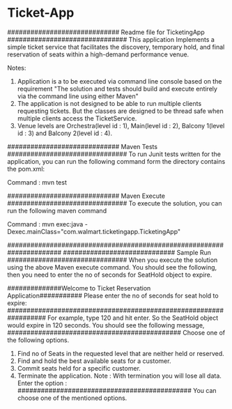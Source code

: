 # Ticket-App
############################# Readme file for TicketingApp ###############################
This application Implements a simple ticket service that facilitates the discovery, temporary hold, and final reservation of seats within a high-demand performance venue.

Notes:
1. Application is a to be executed via command line console based on the requirement 
"The solution and tests should build and execute entirely via the command line using either Maven"
2. The application is not designed to be able to run multiple clients requesting tickets. 
But the classes are designed to be thread safe when multiple clients access the TicketService.
3. Venue levels are Orchestra(level id : 1), Main(level id : 2), Balcony 1(level id : 3) and Balcony 2(level id : 4).  


############################# Maven Tests ###############################
To run Junit tests written for the application, you can run the following command form the directory contains the pom.xml:

Command : mvn test

############################# Maven Execute ###############################
To execute the solution, you can run the following maven command

Command : mvn exec:java -Dexec.mainClass="com.walmart.ticketingapp.TicketingApp"

######################################################################
############################# Sample Run ###############################
When you execute the solution using the above Maven execute command. You should see the following, then you need to enter the 
no of seconds for SeatHold object to expire.

##############Welcome to Ticket Reservation Application###########
Please enter the no of seconds for seat hold to expire:
##################################################################
For example, type 120 and hit enter. So the SeatHold object would expire in 120 seconds. You should see the following message,
#############################################
Choose one of the following options.
1. Find no of Seats in the requested level that are neither held or reserved.
2. Find and hold the best available seats for a customer.
3. Commit seats held for a specific customer.
4. Terminate the application. Note : With termination you will lose all data.
Enter the option : 
#############################################
You can choose one of the mentioned options.
